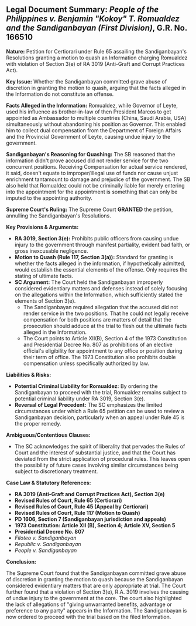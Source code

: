 ## Legal Document Summary: *People of the Philippines v. Benjamin "Kokoy" T. Romualdez and the Sandiganbayan (First Division)*, G.R. No. 166510

**Nature:** Petition for Certiorari under Rule 65 assailing the Sandiganbayan's Resolutions granting a motion to quash an Information charging Romualdez with violation of Section 3(e) of RA 3019 (Anti-Graft and Corrupt Practices Act).

**Key Issue:** Whether the Sandiganbayan committed grave abuse of discretion in granting the motion to quash, arguing that the facts alleged in the Information do not constitute an offense.

**Facts Alleged in the Information:** Romualdez, while Governor of Leyte, used his influence as brother-in-law of then President Marcos to get appointed as Ambassador to multiple countries (China, Saudi Arabia, USA) simultaneously without abandoning his position as Governor. This enabled him to collect dual compensation from the Department of Foreign Affairs and the Provincial Government of Leyte, causing undue injury to the government.

**Sandiganbayan's Reasoning for Quashing:** The SB reasoned that the information didn't prove accused did not render service for the two concurrent positions. Receiving Compensation for actual service rendered, it said, doesn't equate to improper/illegal use of funds nor cause unjust enrichment tantamount to damage and prejudice of the government. The SB also held that Romualdez could not be criminally liable for merely entering into the appointment for the appointment is something that can only be imputed to the appointing authority.

**Supreme Court's Ruling:** The Supreme Court **GRANTED** the petition, annulling the Sandiganbayan's Resolutions.

**Key Provisions & Arguments:**

*   **RA 3019, Section 3(e):** Prohibits public officers from causing undue injury to the government through manifest partiality, evident bad faith, or gross inexcusable negligence.
*   **Motion to Quash (Rule 117, Section 3(a)):** Standard for granting is whether the facts alleged in the information, if hypothetically admitted, would establish the essential elements of the offense. Only requires the stating of ultimate facts.
*   **SC Argument:** The Court held the Sandiganbayan improperly considered evidentiary matters and defenses instead of solely focusing on the allegations within the Information, which sufficiently stated the elements of Section 3(e).
    *   The Sandiganbayan required allegation that the accused did not render service in the two positions. That he could not legally receive compensation for both positions are matters of detail that the prosecution should adduce at the trial to flesh out the ultimate facts alleged in the Information.
    *   The Court points to Article XII(B), Section 4 of the 1973 Constitution and Presidential Decree No. 807 as prohibitions of an elective official's eligibility for appointment to any office or position during their term of office. The 1973 Constitution also prohibits double compensation unless specifically authorized by law.

**Liabilities & Risks:**

*   **Potential Criminal Liability for Romualdez:** By ordering the Sandiganbayan to proceed with the trial, Romualdez remains subject to potential criminal liability under RA 3019, Section 3(e).
*   **Reversal of Legal Precedent:** The SC emphasizes the limited circumstances under which a Rule 65 petition can be used to review a Sandiganbayan decision, particularly when an appeal under Rule 45 is the proper remedy.

**Ambiguous/Contentious Clauses:**

*   The SC acknowledges the spirit of liberality that pervades the Rules of Court and the interest of substantial justice, and that the Court has deviated from the strict application of procedural rules. This leaves open the possibility of future cases involving similar circumstances being subject to discretionary treatment.

**Case Law & Statutory References:**

*   **RA 3019 (Anti-Graft and Corrupt Practices Act), Section 3(e)**
*   **Revised Rules of Court, Rule 65 (Certiorari)**
*   **Revised Rules of Court, Rule 45 (Appeal by Certiorari)**
*   **Revised Rules of Court, Rule 117 (Motion to Quash)**
*   **PD 1606, Section 7 (Sandiganbayan jurisdiction and appeals)**
*   **1973 Constitution: Article XII (B), Section 4; Article XV, Section 5**
*   **Presidential Decree No. 807**
*   *Filoteo v. Sandiganbayan*
*   *Republic v. Sandiganbayan*
*   *People v. Sandiganbayan*

**Conclusion:**

The Supreme Court found that the Sandiganbayan committed grave abuse of discretion in granting the motion to quash because the Sandiganbayan considered evidentiary matters that are only appropriate at trial. The Court further found that a violation of Section 3(e), R.A. 3019 involves the causing of undue injury to the government at the core. The court also highlighted the lack of allegations of "giving unwarranted benefits, advantage or preference to any party" appears in the Information. The Sandiganbayan is now ordered to proceed with the trial based on the filed Information.
